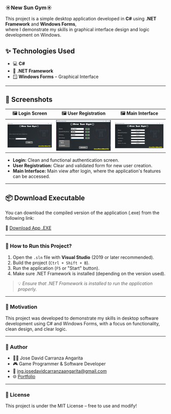 ﻿### ☀️New Sun Gym☀️

This project is a simple desktop application developed in **C#** using **.NET Framework** and **Windows Forms**,  
where I demonstrate my skills in graphical interface design and logic development on Windows.

## ✨ Technologies Used

- 💻 **C#**
- 🧩 **.NET Framework**
- 🪟 **Windows Forms** – Graphical Interface

---

## 📸 Screenshots

| 🖼️ Login Screen | 🖼️ User Registration | 🖼️ Main Interface |
|------------------|------------------------|---------------------|
| [![Login](./Data/Login.jpg)](./Data/Login.jpg) | [![Register](./Data/CalculatePayment.jpg)](./Data/CalculatePayment.jpg) | [![Main Interface](./Data/ReportPayment.jpg)](./Data/ReportPayment.jpg) |

- **Login:** Clean and functional authentication screen.  
- **User Registration:** Clear and validated form for new user creation.  
- **Main Interface:** Main view after login, where the application's features can be accessed.

---

## 📦 Download Executable

You can download the compiled version of the application (.exe) from the following link:

🔗 [Download App .EXE](https://drive.google.com/uc?export=download&id=1TiJoppI5LKR5ufQsvCdFJsSR6yS6GwLR)


---

### 🚀 How to Run this Project?

1. Open the `.sln` file with **Visual Studio** (2019 or later recommended).
2. Build the project (`Ctrl + Shift + B`).
3. Run the application (`F5` or "Start" button).
4. Make sure .NET Framework is installed (depending on the version used).

> 💡 *Ensure that .NET Framework is installed to run the application properly.*

---

### 🧠 Motivation

This project was developed to demonstrate my skills in desktop software development using C# and Windows Forms, with a focus on functionality, clean design, and clear logic.

---

### 🙌 Author

- 👨‍💻 Jose David Carranza Angarita  
- 🎮 Game Programmer & Software Developer  
- 📧 ing.josedavidcarranzaangarita@gmail.com  
- 🌐 [Portfolio](https://jose-david-carranza-unity-developer.netlify.app/)

---

### 📜 License

This project is under the MIT License – free to use and modify!
